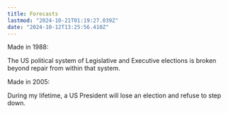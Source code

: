 ```yaml
---
title: Forecasts
lastmod: "2024-10-21T01:19:27.039Z"
date: "2024-10-12T13:25:56.410Z"
---
```


Made in 1988:

The US political system of Legislative and Executive elections is broken beyond repair from within that system.

Made in 2005:

During my lifetime, a US President will lose an election and refuse to step down.
